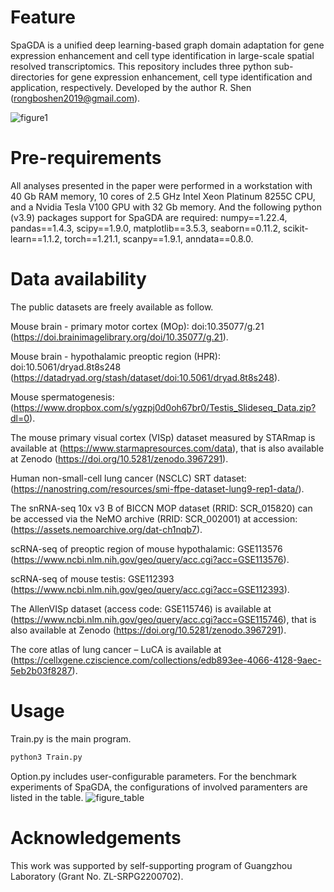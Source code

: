 # Feature
SpaGDA is a unified deep learning-based graph domain adaptation for gene expression enhancement and cell type identification in large-scale spatial resolved transcriptomics. This repository includes three python sub-directories for gene expression enhancement, cell type identification and application, respectively. Developed by the author R. Shen (rongboshen2019@gmail.com). 

![figure1](https://user-images.githubusercontent.com/8838722/221451761-1d73e37e-156f-43ee-9d39-7a5306b23540.png)

# Pre-requirements
All analyses presented in the paper were performed in a workstation with 40 Gb RAM memory, 10 cores of 2.5 GHz Intel Xeon Platinum 8255C CPU, and a Nvidia Tesla V100 GPU with 32 Gb memory. And the following python (v3.9) packages support for SpaGDA are required: numpy==1.22.4, pandas==1.4.3, scipy==1.9.0, matplotlib==3.5.3, seaborn==0.11.2, scikit-learn==1.1.2, torch==1.21.1, scanpy==1.9.1, anndata==0.8.0.

# Data availability
The public datasets are freely available as follow. 

Mouse brain - primary motor cortex (MOp): doi:10.35077/g.21 (https://doi.brainimagelibrary.org/doi/10.35077/g.21).

Mouse brain - hypothalamic preoptic region (HPR): doi:10.5061/dryad.8t8s248 (https://datadryad.org/stash/dataset/doi:10.5061/dryad.8t8s248). 

Mouse spermatogenesis: (https://www.dropbox.com/s/ygzpj0d0oh67br0/Testis_Slideseq_Data.zip?dl=0). 

The mouse primary visual cortex (VISp) dataset measured by STARmap is available at (https://www.starmapresources.com/data), that is also available at Zenodo (https://doi.org/10.5281/zenodo.3967291). 

Human non-small-cell lung cancer (NSCLC) SRT dataset: (https://nanostring.com/resources/smi-ffpe-dataset-lung9-rep1-data/).

The snRNA-seq 10x v3 B of BICCN MOP dataset (RRID: SCR_015820) can be accessed via the NeMO archive (RRID: SCR_002001) at accession: (https://assets.nemoarchive.org/dat-ch1nqb7). 

scRNA-seq of preoptic region of mouse hypothalamic: GSE113576 (https://www.ncbi.nlm.nih.gov/geo/query/acc.cgi?acc=GSE113576). 

scRNA-seq of mouse testis: GSE112393 (https://www.ncbi.nlm.nih.gov/geo/query/acc.cgi?acc=GSE112393). 

The AllenVISp dataset (access code: GSE115746) is available at (https://www.ncbi.nlm.nih.gov/geo/query/acc.cgi?acc=GSE115746), that is also available at Zenodo (https://doi.org/10.5281/zenodo.3967291).

The core atlas of lung cancer – LuCA is available at (https://cellxgene.cziscience.com/collections/edb893ee-4066-4128-9aec-5eb2b03f8287).

# Usage
Train.py is the main program. 
```python
python3 Train.py
```
Option.py includes user-configurable parameters. For the benchmark experiments of SpaGDA, the configurations of involved paramenters are listed in the table.
![figure_table](https://user-images.githubusercontent.com/8838722/221455638-f0d9582f-648e-460b-a030-de0e7b341383.png)

# Acknowledgements
This work was supported by self-supporting program of Guangzhou Laboratory (Grant No. ZL-SRPG2200702).
